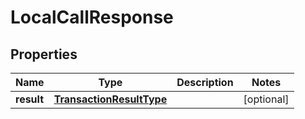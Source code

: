 
# LocalCallResponse

## Properties
Name | Type | Description | Notes
------------ | ------------- | ------------- | -------------
**result** | [**TransactionResultType**](TransactionResultType.md) |  |  [optional]



